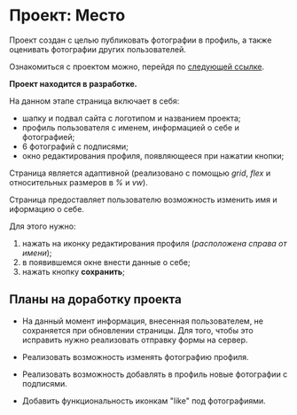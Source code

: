 # Проект: Место

Проект создан с целью публиковать фотографии в профиль, а также оценивать фотографии других пользователей. 

Ознакомиться с проектом можно, перейдя по [следующей ссылке](https://darianepochatova.github.io/mesto/).

**Проект находится в разработке.**

На данном этапе страница включает в себя:
* шапку и подвал сайта с логотипом и названием проекта;
* профиль пользователя с именем, информацией о себе и фотографией;
* 6 фотографий с подписями;
* окно редактирования профиля, появляющееся при нажатии кнопки;

Страница является адаптивной (реализовано с помощью *grid*, *flex* и относительных размеров в *%* и *vw*).

Страница предоставляет пользователю возможность изменить имя и иформацию о себе. 

Для этого нужно:
 1. нажать на иконку редактирования профиля (*расположена справа от имени*);
 2. в появившемся окне внести данные о себе;
 3. нажать кнопку **сохранить**;


## Планы на доработку проекта 

* На данный момент информация, внесенная пользователем, не сохраняется при обновлении страницы. Для того, чтобы это исправить нужно реализовать отправку формы на сервер.

* Реализовать возможность изменять фотографию профиля.
* Реализовать возможность добавлять в профиль новые фотографии с подписями.
* Добавить функциональность иконкам "like" под фотографиями.

